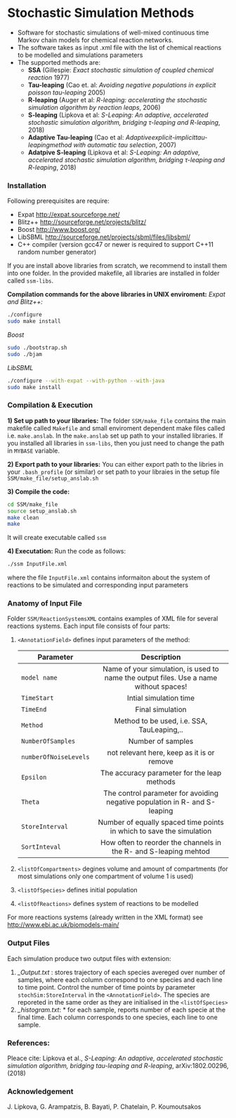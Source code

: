 # Stochastic Simulation Methods
* Software for stochastic simulations of well-mixed continuous time Markov chain models for chemical reaction networks.
* The software takes as input .xml file with the list of chemical reactions to be modelled and simulations parameters
* The supported methods are:
    * **SSA** (Gillespie: *Exact stochastic simulation of coupled chemical reaction* 1977)
   * **Tau-leaping** (Cao et. al: *Avoiding negative populations in explicit poisson tau-leaping* 2005)
   * **R-leaping**   (Auger et al: *R-leaping: accelerating the stochastic simulation algorithm by reaction leaps*, 2006)
   * **S-leaping**   (Lipkova et al: *S-Leaping: An adaptive, accelerated stochastic simulation algorithm, bridging τ-leaping and R-leaping*, 2018)
   * **Adaptive Tau-leaping** (Cao et al: *Adaptiveexplicit-implicittau-leapingmethod with automatic tau selection*, 2007)
   * **Adatpive S-leaping** (Lipkova et al: *S-Leaping: An adaptive, accelerated stochastic simulation algorithm, bridging τ-leaping and R-leaping*, 2018)

### Installation
Following prerequisites are require:
* Expat http://expat.sourceforge.net/
* Blitz++ http://sourceforge.net/projects/blitz/
* Boost http://www.boost.org/
* LibSBML http://sourceforge.net/projects/sbml/files/libsbml/
* C++ compiler (version gcc47 or newer is required to support C++11 random number generator)

If you are install above libraries from scratch, we recommend to install them into one folder. In the provided makefile, all libraries are installed in folder called `ssm-libs`.

**Compilation commands for the above libraries in UNIX enviroment:**
*Expat and Blitz++:*
```sh
./configure
sudo make install
```
*Boost*
```sh
sudo ./bootstrap.sh
sudo ./bjam
```
*LibSBML*
```sh
./configure --with-expat --with-python --with-java
sudo make install
```

### Compilation & Execution
**1)  Set up path to your libraries:**
    The folder `SSM/make_file` contains the main makefile called `Makefile` and small enviroment dependent make files called i.e. `make.anslab`. In the `make.anslab` set up path to your installed libraries. If you installed all libraries in `ssm-libs`, then you just need to change the path in `MYBASE` variable.

**2)  Export path to your libraries:**
You can either export path to the libries in your `.bash_profile` (or similar) or set path to your libraies in the setup file `SSM/make_file/setup_anslab.sh` 

**3)  Compile the code:**
```sh
cd SSM/make_file
source setup_anslab.sh
make clean
make
```
It will create executable called `ssm`


**4) Executation:**
Run the code as follows:
```sh
./ssm InputFile.xml
```
where the file `InputFile.xml` contains informaiton about the system of reactions to be simulated and corresponding input parameters

### Anatomy of Input File
Folder `SSM/ReactionSystemsXML` contains examples of XML file for several reactions systems. Each input file consists of four parts:   

1) 	`<AnnotationField>`  defines input parameters of the method:

    | Parameter        | Description     |
    | ------------- |:-----------------:|
    | `model name`  | Name of your simulation, is used to name the output files. Use a name without spaces!|
    |`TimeStart`    | Intial simulation time |
    | `TimeEnd`     | Final simulation |
    |`Method`| Method to be used, i.e. SSA, TauLeaping,..|
    |`NumberOfSamples`| Number of samples |
    |`numberOfNoiseLevels`| not relevant here, keep as it is or remove|
    |`Epsilon`| The accuracy parameter for the leap methods|
    |`Theta`| The control parameter for avoiding negative population in R- and S-leaping |
    |`StoreInterval`| Number of equally spaced time points in which to save the simulation |
    |`SortInteval`| How often to reorder the channels in the R- and S-leaping mehtod|
2) `<listOfCompartments>` degines volume and amount of compartments (for most simulations only one compartment of volume 1 is used)
3) `<listOfSpecies>` defines initial population
4) `<listOfReactions>` defines system of reactions to be modelled

For more reactions systems (already written in the XML format) see http://www.ebi.ac.uk/biomodels-main/

### Output Files
Each simulation produce two output files with extension:
1) *_Output.txt* : stores trajectory of each species avereged over number of samples, where each column correspond to one species and each line to time point. Control the number of time points by parameter `stochSim:StoreInterval` in the `<AnnotationField>`. The species are reporeted in the same order as they are initialised in the `<listOfSpecies>`
2) *_histogram.txt*: * for each sample, reports number of each specie at the final time. Each column corresponds to one species, each line to one sample.

### References:
Pleace cite:
Lipkova et al., *S-Leaping: An adaptive, accelerated stochastic simulation algorithm, bridging tau-leaping and R-leaping*, arXiv:1802.00296, (2018)


### Acknowledgement
J. Lipkova, G. Arampatzis, B. Bayati, P. Chatelain, P. Koumoutsakos
